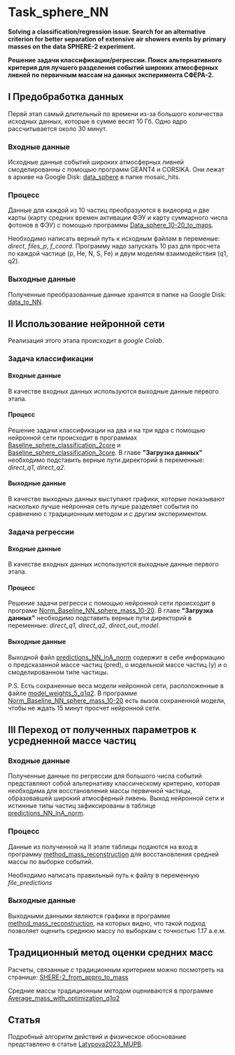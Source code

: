 # Task_sphere_NN
**Solving a classification/regression issue. Search for an alternative criterion for better separation of extensive air showers events by primary masses on the data SPHERE-2 experiment.**

**Решение задачи классификации/регрессии. Поиск альтернативного критерия для лучшего разделения событий широких атмосферных ливней по первичным массам на данных эксперимента СФЕРА-2.**


## I Предобработка данных
Первй этап самый длительный по времени из-за большого количества исходных данных, которые в сумме весят 10 Гб. Одно ядро рассчитывается около 30 минут.

### Входные данные
Исходные данные событий широких атмосферных ливней смоделированны с помощью программ GEANT4 и CORSIKA.
Они лежат в архиве на Google Disk: [data_sphere](https://drive.google.com/drive/folders/1XtcPgxcZfs3CUC9Lfm7Dz3P0bNFvn7yW?usp=sharing) в папке mosaic_hits.

### Процесс
Данные для каждой из 10 частиц преобразуются в видеоряд и две карты (карту средних времен активации ФЭУ и карту суммарного числа фотонов в ФЭУ) с помощью программы [Data_sphere_10-20_to_maps](https://github.com/Vetselet/Task_sphere_NN/blob/main/Data_sphere_10-20_to_maps.ipynb).

Необходимо написать верный путь к исходным файлам в переменые: _direct_, _files_p_, _f_coord_.
Программу надо запускать 10 раз для просчета по каждой частице (p, He, N, S, Fe) и двум моделям взаимодействия (q1, q2).

### Выходные данные
Полученные преобразованные данные хранятся в папке на Google Disk: [data_to_NN](https://drive.google.com/drive/folders/1ukIC5x-TCWRd60Hng8-OchCcOwBb8gOr?usp=sharing).


## II Использование нейронной сети
Реализация этого этапа происходит в _google Colab_.

### Задача классификации
#### Входные данные
В качестве входных данных используются выходные данные первого этапа.

#### Процесс
Решение задачи классификации на два и на три ядра с помощью нейронной сети происходит в программах [Baseline_sphere_classification_2core](https://github.com/Vetselet/Task_sphere_NN/blob/main/Baseline_sphere_classification_2core.ipynb) и [Baseline_sphere_classification_3core](https://github.com/Vetselet/Task_sphere_NN/blob/main/Baseline_sphere_classification_3core.ipynb). 
В главе **"Загрузка данных"** необходимо подставить верные пути директорий в переменные: _direct_q1_, _direct_q2_.

#### Выходные данные
В качестве выходных данных выступают графики, которые показывают насколько лучше нейронная сеть лучше разделяет события по сравнению с традиционным методом и с другим экспериментом.

### Задача регрессии
#### Входные данные
В качестве входных данных используются выходные данные первого этапа.

#### Процесс
Решение задачи регресси с помощью нейронной сети происходит в програме [Norm_Baseline_NN_sphere_mass_10-20](https://github.com/Vetselet/Task_sphere_NN/blob/main/Norm_Baseline_NN_sphere_mass_10-20.ipynb). 
В главе **"Загрузка данных"** необходимо подставить верные пути директорий в переменные: _direct_q1_, _direct_q2_, _direct_out_model_.

#### Выходные данные
Выходной файл [predictions_NN_lnA_norm](https://github.com/Vetselet/Task_sphere_NN/blob/main/predictions_NN_lnA_norm.csv) содержит в себе информацию о предсказанной массе частиц (pred), о модельной массе частиц (y) и о смоделированном типе частицы.

P.S. Есть сохраненные веса модели нейронной сети, расположенные в файле [model_weights_5_q1q2](https://github.com/Vetselet/Task_sphere_NN/blob/main/model_weights_5_q1q2_norm.pth).
В программе [Norm_Baseline_NN_sphere_mass_10-20](https://github.com/Vetselet/Task_sphere_NN/blob/main/Norm_Baseline_NN_sphere_mass_10-20.ipynb) есть вызов сохраненной модели, чтобы не ждать 15 минут просчет нейронной сети.


## III Переход от полученных параметров к усредненной массе частиц
### Входные данные
Полученные данные по регрессии для большого числа событий представляют собой альтернативу классическому критерию, которая необходима для восстановления массы первичной частицы, образовавшей широкий атмосферный ливень.
Выход нейронной сети и истинные типы частиц зафиксированы в таблице [predictions_NN_lnA_norm](https://github.com/Vetselet/Task_sphere_NN/blob/main/predictions_NN_lnA_norm.csv). 

### Процесс
Данные из полученной на II этапе таблицы подаются на вход в программу [method_mass_reconstruction](https://github.com/Vetselet/Task_sphere_NN/blob/main/method_mass_reconstruction.ipynb) для восстановления средней массы по выборке событий.

Необходимо написать правильный путь к файлу в переменную _file_predictions_

### Выходные данные
Выходными данными являются графики в программе [method_mass_reconstruction](https://github.com/Vetselet/Task_sphere_NN/blob/main/method_mass_reconstruction.ipynb), на которых видно, что такой подход позволяет оценить среднюю массу по выборкам с точностью 1.17 а.е.м.

## Традиционный метод оценки средних масс
Расчеты, связанные с традиционным критерием можно посмотреть на странице: [SHERE-2_from_appro_to_mass](https://github.com/Vetselet/SHERE-2_from_appro_to_mass)

Средние массы традиционным методом оцениваются в программе [Average_mass_with_optimization_q1q2](https://github.com/Vetselet/SHERE-2_from_appro_to_mass/blob/main/Average_mass_with_optimization_q1q2.ipynb)

## Статья

Подробный алгоритм действий и физическое обоснование представлено в статье [Latypova2023_MUPB](https://github.com/Vetselet/Task_sphere_NN/blob/main/Latypova2023_MUPB.pdf).
